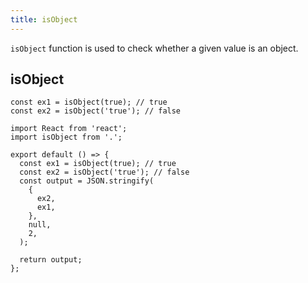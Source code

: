 ```yaml
---
title: isObject
---
```


`isObject` function is used to check whether a given value is an object.

## isObject

```tsx | pure
const ex1 = isObject(true); // true
const ex2 = isObject('true'); // false
```

```tsx
import React from 'react';
import isObject from '.';

export default () => {
  const ex1 = isObject(true); // true
  const ex2 = isObject('true'); // false
  const output = JSON.stringify(
    {
      ex2,
      ex1,
    },
    null,
    2,
  );

  return output;
};
```
